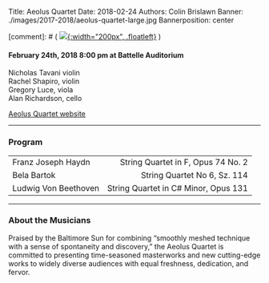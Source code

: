 Title: Aeolus Quartet
Date: 2018-02-24
Authors: Colin Brislawn
Banner: ./images/2017-2018/aeolus-quartet-large.jpg
Bannerposition: center

[comment]: # ( [![ ]({filename}/images/2017-2018/aeolus-quartet-400.jpg){:width="200px", .floatleft}]({filename}./AeolusQuartet.md) )


#### February 24th, 2018 8:00 pm at Battelle Auditorium

Nicholas Tavani violin <br>
Rachel Shapiro, violin <br>
Gregory Luce, viola <br>
Alan Richardson, cello


[Aeolus Quartet website](http://aeolusquartet.com/)


---

### Program

|                       |                                      |
|-----------------------|-------------------------------------:|
| Franz Joseph Haydn    | String Quartet in F, Opus 74 No. 2   |
| Bela Bartok           | String Quartet No 6, Sz. 114         |
| Ludwig Von Beethoven  | String Quartet in C# Minor, Opus 131 |

---

### About the Musicians

Praised by the Baltimore Sun for combining “smoothly meshed technique with a sense of spontaneity and discovery,” the Aeolus Quartet is committed to presenting time-seasoned masterworks and new cutting-edge works to widely diverse audiences with equal freshness, dedication, and fervor.
